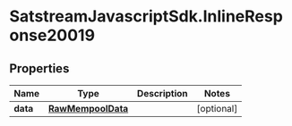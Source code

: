 # SatstreamJavascriptSdk.InlineResponse20019

## Properties
Name | Type | Description | Notes
------------ | ------------- | ------------- | -------------
**data** | [**RawMempoolData**](RawMempoolData.md) |  | [optional] 
